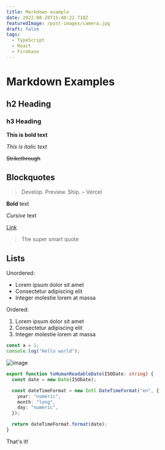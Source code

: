 ```yaml
---
title: Markdown example
date: 2022-08-28T15:40:22.718Z
featuredImage: /post-images/camera.jpg
draft: false
tags:
  - TypeScript
  - React
  - Firebase
---
```


# Markdown Examples

## h2 Heading

### h3 Heading

**This is bold text**

_This is italic text_

~~Strikethrough~~

## Blockquotes

> Develop. Preview. Ship. – Vercel

**Bold** text

_Cursive_ text

[Link](https://web.telegram.org/k/#-1216043858)

> The super smart quote

## Lists

Unordered:

- Lorem ipsum dolor sit amet
- Consectetur adipiscing elit
- Integer molestie lorem at massa

Ordered:

1. Lorem ipsum dolor sit amet
2. Consectetur adipiscing elit
3. Integer molestie lorem at massa

```javascript
const a = 1;
console.log("Hello world");
```

![image](https://images.unsplash.com/photo-1554080353-a576cf803bda?ixlib=rb-4.0.3&ixid=MnwxMjA3fDB8MHxzZWFyY2h8NHx8cGhvdG98ZW58MHx8MHx8&w=1000&q=80)

```typescript
export function toHumanReadableDate(ISODate: string) {
  const date = new Date(ISODate);

  const dateTimeFormat = new Intl.DateTimeFormat("en", {
    year: "numeric",
    month: "long",
    day: "numeric",
  });

  return dateTimeFormat.format(date);
}
```

That's it!
